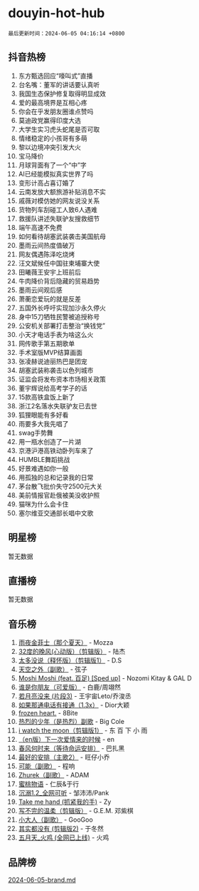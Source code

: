 # douyin-hot-hub

`最后更新时间：2024-06-05 04:16:14 +0800`

## 抖音热榜

1. 东方甄选回应“嚎叫式”直播
1. 台名嘴：董军的讲话要认真听
1. 我国生态保护修复取得明显成效
1. 爱的最高境界是互相心疼
1. 你会在乎发朋友圈谁点赞吗
1. 莫迪政党赢得印度大选
1. 大学生实习虎头蛇尾是否可取
1. 情绪稳定的小孩哥有多萌
1. 黎以边境冲突引发大火
1. 宝马降价
1. 月球背面有了一个“中”字
1. AI已经能模拟真实世界了吗
1. 变形计高占喜订婚了
1. 云南发放大额旅游补贴消息不实
1. 戚薇对模仿她的网友说没关系
1. 货物列车刮碰工人致6人遇难
1. 救援队讲述失联驴友搜救细节
1. 端午高速不免费
1. 如何看待胡塞武装袭击美国航母
1. 墨雨云间热度值破万
1. 网友偶遇陈泽吃烧烤
1. 汪文斌候任中国驻柬埔寨大使
1. 田曦薇王安宇上班前后
1. 牛肉降价背后隐藏的贸易趋势
1. 墨雨云间观后感
1. 萧蘅恋爱玩的就是反差
1. 五国外长呼吁实现加沙永久停火
1. 身中15刀牺牲民警被追授称号
1. 公安机关部署打击整治“换钱党”
1. 小天才电话手表为啥这么火
1. 网传歌手第五期歌单
1. 手术室版MVP结算画面
1. 张凌赫说迪丽热巴是团宠
1. 胡塞武装称袭击以色列城市
1. 证监会将发布资本市场相关政策
1. 董宇辉说给高考学子的话
1. 15款高铁盒饭上新了
1. 浙江2名落水失联驴友已去世
1. 狐狸眼能有多好看
1. 雨要多大我先唱了
1. swag手势舞
1. 用一瓶水创造了一片湖
1. 京港沪港高铁动卧列车来了
1. HUMBLE舞蹈挑战
1. 好景难遇如你一般
1. 用孤独的总和记录我的日常
1. 茅台散飞批价失守2500元大关
1. 美前情报官赴俄被美没收护照
1. 猫咪为什么会卡住
1. 塞尔维亚交通部长唱中文歌

## 明星榜

暂无数据

## 直播榜

暂无数据

## 音乐榜

1. [雨夜金菲士（那个夏天）](https://sf3-cdn-tos.douyinstatic.com/obj/tos-cn-ve-2774/osPmPLDWQBBE2Z6bftCgYwkFaF4pEYEneXaZQs) - Mozza
1. [32度的晚风(心动版）（剪辑版）](https://sf5-hl-cdn-tos.douyinstatic.com/obj/tos-cn-ve-2774/owNyabsyWdzUulxhoJfK8IBXgp0UMQAHpvGh2B) - 陆杰
1. [太多没说（释怀版）（剪辑版1）](https://sf3-cdn-tos.douyinstatic.com/obj/tos-cn-ve-2774/oEbKIiDC0BA8CJOQHYA6aeCVYeHgckHdntZSDj) - D.S
1. [天空之外（副歌）](https://sf5-hl-cdn-tos.douyinstatic.com/obj/tos-cn-ve-2774/oAYn0BTp8jS8iSyZSHMUWAikyvAWI1c7aiJTr) - 弦子
1. [Moshi Moshi (feat. 百足) [Sped up]](https://sf5-hl-cdn-tos.douyinstatic.com/obj/tos-cn-ve-2774/ocCPFQcXJLeroaIdQLIGAoeeYM3OAUYGDguHXz) - Nozomi Kitay & GAL D
1. [谁是你朋友（可爱版）](https://sf5-hl-cdn-tos.douyinstatic.com/obj/tos-cn-ve-2774/owKjggBwGZexYCjVAIeEFURf1LJTjMDaK6AzKN) - 白鹿/周翊然
1. [若月亮没来 (片段3)](https://sf5-hl-cdn-tos.douyinstatic.com/obj/tos-cn-ve-2774/okfyEUsGW1B1ovJi5JiN9IjvAT2lMwA054GoEB) - 王宇宙Leto/乔浚丞
1. [如果那通电话有接通（1.3x）](https://sf3-cdn-tos.douyinstatic.com/obj/tos-cn-ve-2774/ocJeJKhUhAJG8EYZiEFfGFAPkD3beMQ5mwDv1e) - Dior大颖
1. [frozen heart.](https://sf3-cdn-tos.douyinstatic.com/obj/tos-cn-ve-2774/oIIWJfyjIACZA9zQMtnJ6hQQhFC4vhCupoRBsO) - 8Bite
1. [热烈的少年（是热烈）副歌](https://sf5-hl-cdn-tos.douyinstatic.com/obj/tos-cn-ve-2774/owVNI0CLDAUMtSz6TEYvfFBFL4UDFFhLfgK8fa) - Big Cole
1. [i watch the moon（剪辑版1）](https://sf5-hl-cdn-tos.douyinstatic.com/obj/tos-cn-ve-2774/o0I9mSChzHZANMJIEBfkCQzzg6N5WAcVtqft9P) - 东 百 下 小 雨
1. [（en版）下一次爱情来的时候](https://sf5-hl-cdn-tos.douyinstatic.com/obj/tos-cn-ve-2774/owZIscFWHUMFAbrAisiax4ioKVNAKH9jYvbBk) - en
1. [春风何时来（等待命运安排）](https://sf5-hl-cdn-tos.douyinstatic.com/obj/tos-cn-ve-2774/oICBNbD3gelMfB4WgiD1KI2jQtXZE2FgHLwtsl) - 巴扎黑
1. [最好的安排（主歌2）](https://sf6-cdn-tos.douyinstatic.com/obj/tos-cn-ve-2774/oMMZX1DuHpMwgoDztBmZswgQnbCeeANZxBHkFY) - 旺仔小乔
1. [可能（副歌）](https://sf3-cdn-tos.douyinstatic.com/obj/tos-cn-ve-2774/cde1731888894259b333569393c2fb51) - 程响
1. [Zhurek（副歌）](https://sf5-hl-cdn-tos.douyinstatic.com/obj/tos-cn-ve-2774/ooQm8FBZQDlf0btEYgVpCcSCQfrdJGBEKZYBGS) - ADAM
1. [蜜桃物语](https://sf5-hl-cdn-tos.douyinstatic.com/obj/tos-cn-ve-2774/oIhOSCZtIACtYU4XQkngiW9kCBfVD1Fz9IYeqL) - 仁辰&于行
1. [沉溺1.2_全网可听](https://sf5-hl-cdn-tos.douyinstatic.com/obj/tos-cn-ve-2774/ok2QoiBqsWAX9McZmWiI9gAB0EzwD4Xj6yfmtH) - 邹沛沛/Pank
1. [Take me hand (抓紧我的手)](https://sf3-cdn-tos.douyinstatic.com/obj/tos-cn-ve-2774/os8GB2fDQQmJZTmtomg0gHX5fBACiEgcFgEKYg) - Zy
1. [写不完的温柔（剪辑版）](https://sf3-cdn-tos.douyinstatic.com/obj/tos-cn-ve-2774/oYBzzZQJ233GfwkemJJffAIWgeIYrjZfWhHTcG) - G.E.M. 邓紫棋
1. [小大人（副歌）](https://sf3-cdn-tos.douyinstatic.com/obj/tos-cn-ve-2774/oIhaDwehWhLFsVIG7QIICLLazDNGJAGg5geeb4) - GooGoo
1. [其实都没有 (剪辑版2)](https://sf6-cdn-tos.douyinstatic.com/obj/tos-cn-ve-2774/oEBNQenHZtBhxYjGgUDQk0BCHTigQafgFlbQ7k) - 于冬然
1. [五月天_火鸡 (全网已上线)](https://sf3-cdn-tos.douyinstatic.com/obj/tos-cn-ve-2774/oEtOMSQZstjlJ4nfBEgeqN29IbWjkmDBrFtF2C) - 火鸡

## 品牌榜

[2024-06-05-brand.md](2024-06-05-brand.md)
